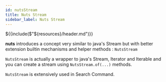 ```yaml
---
id: nutsStream
title: Nuts Stream
sidebar_label: Nuts Stream
---
```

${{include($"${resources}/header.md")}}

**nuts** introduces a concept very similar to java's Stream but with better extension builtin mechanisms and helper methods : ```NutsStream```

```NutsStream``` is actually a wrapper to java's Stream, Iterator and Iterable and you can create a stream using ```NutsStream.of(...)``` methods.

```NutsStream``` is extensively used in Search Command.
